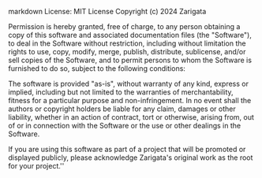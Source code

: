 markdown
 License: MIT License
 Copyright (c) 2024 Zarigata

Permission is hereby granted, free of charge, to any person obtaining a copy
of this software and associated documentation files (the "Software"), to deal
in the Software without restriction, including without limitation the rights
to use, copy, modify, merge, publish, distribute, sublicense, and/or sell
copies of the Software, and to permit persons to whom the Software is
furnished to do so, subject to the following conditions:

The software is provided "as-is", without warranty of any kind, express or
implied, including but not limited to the warranties of merchantability,
fitness for a particular purpose and non-infringement. In no event shall
the authors or copyright holders be liable for any claim, damages or other
liability, whether in an action of contract, tort or otherwise, arising from,
out of or in connection with the Software or the use or other dealings in
the Software.

If you are using this software as part of a project that will be promoted or displayed publicly, please acknowledge Zarigata's original work as the root for your project.''
